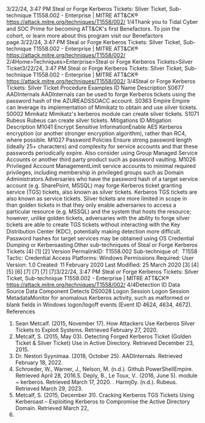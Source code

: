 3/22/24, 3:47 PM Steal or Forge Kerberos Tickets: Silver Ticket, Sub-technique T1558.002 - Enterprise | MITRE ATT&CK®
https://attack.mitre.org/techniques/T1558/002/ 1/4Thank you to Tidal Cyber and SOC Prime for becoming ATT&CK's ﬁrst Benefactors. To join the cohort, or learn more about this program visit our
Benefactors page.3/22/24, 3:47 PM Steal or Forge Kerberos Tickets: Silver Ticket, Sub-technique T1558.002 - Enterprise | MITRE ATT&CK®
https://attack.mitre.org/techniques/T1558/002/ 2/4Home>Techniques>Enterprise>Steal or Forge Kerberos Tickets>Silver Ticket3/22/24, 3:47 PM Steal or Forge Kerberos Tickets: Silver Ticket, Sub-technique T1558.002 - Enterprise | MITRE ATT&CK®
https://attack.mitre.org/techniques/T1558/002/ 3/4Steal or Forge Kerberos Tickets: Silver Ticket
Procedure Examples
ID Name Description
S0677 AADInternals AADInternals can be used to forge Kerberos tickets using the password hash of the AZUREADSSOACC
account.
S0363 Empire Empire can leverage its implementation of Mimikatz to obtain and use silver tickets.
S0002 Mimikatz Mimikatz's kerberos module can create silver tickets.
S1071 Rubeus Rubeus can create silver tickets.
Mitigations
ID Mitigation Description
M1041 Encrypt Sensitive
InformationEnable AES Kerberos encryption (or another stronger encryption algorithm), rather than RC4, where
possible.
M1027 Password Policies Ensure strong password length (ideally 25+ characters) and complexity for service accounts and that
these passwords periodically expire. Also consider using Group Managed Service Accounts or
another third party product such as password vaulting.
M1026 Privileged Account
ManagementLimit service accounts to minimal required privileges, including membership in privileged groups such
as Domain Administrators.Adversaries who have the password hash of a target service account (e.g. SharePoint, MSSQL) may forge Kerberos ticket granting service
(TGS) tickets, also known as silver tickets. Kerberos TGS tickets are also known as service tickets.
Silver tickets are more limited in scope in than golden tickets in that they only enable adversaries to access a particular resource (e.g.
MSSQL) and the system that hosts the resource; however, unlike golden tickets, adversaries with the ability to forge silver tickets are able to
create TGS tickets without interacting with the Key Distribution Center (KDC), potentially making detection more diﬃcult.
Password hashes for target services may be obtained using OS Credential Dumping or Kerberoasting.Other sub-techniques of Steal or Forge Kerberos Tickets (4)
[1]
[2]
Version PermalinkID: T1558.002
Sub-technique of:  T1558
 
Tactic: Credential Access
 
Platforms: Windows
 
Permissions Required: User
Version: 1.0
Created: 11 February 2020
Last Modiﬁed: 25 March 2020
[3]
[4]
[5]
[6]
[7]
[7]
[7]
[7]3/22/24, 3:47 PM Steal or Forge Kerberos Tickets: Silver Ticket, Sub-technique T1558.002 - Enterprise | MITRE ATT&CK®
https://attack.mitre.org/techniques/T1558/002/ 4/4Detection
ID Data Source Data Component Detects
DS0028 Logon Session Logon Session
MetadataMonitor for anomalous Kerberos activity, such as malformed or blank ﬁelds in
Windows logon/logoff events (Event ID 4624, 4634, 4672).
References
1. Sean Metcalf. (2015, November 17). How Attackers Use
Kerberos Silver Tickets to Exploit Systems. Retrieved February
27, 2020.
2. Metcalf, S. (2015, May 03). Detecting Forged Kerberos Ticket
(Golden Ticket & Silver Ticket) Use in Active Directory.
Retrieved December 23, 2015.
3. Dr. Nestori Syynimaa. (2018, October 25). AADInternals.
Retrieved February 18, 2022.
4. Schroeder, W., Warner, J., Nelson, M. (n.d.). Github
PowerShellEmpire. Retrieved April 28, 2016.5. Deply, B., Le Toux, V.. (2016, June 5). module ~ kerberos.
Retrieved March 17, 2020.
 . Harmj0y. (n.d.). Rubeus. Retrieved March 29, 2023.
7. Metcalf, S. (2015, December 31). Cracking Kerberos TGS
Tickets Using Kerberoast – Exploiting Kerberos to
Compromise the Active Directory Domain. Retrieved March 22,
2018.